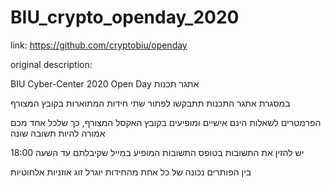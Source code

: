 # BIU_crypto_openday_2020

link: https://github.com/cryptobiu/openday

original description:

BIU Cyber-Center 2020 Open Day
אתגר תכנות

במסגרת אתגר התכנות תתבקשו לפתור שתי חידות המתוארות בקובץ המצורף

הפרמטרים לשאלות הינם אישיים ומופיעים בקובץ האקסל המצורף, כך שלכל אחד מכם אמורה להיות תשובה שונה

יש להזין את התשובות בטופס התשובות המופיע במייל שקיבלתם עד השעה 18:00

בין הפותרים נכונה של כל אחת מהחידות יוגרל זוג אוזניות אלחוטיות 
